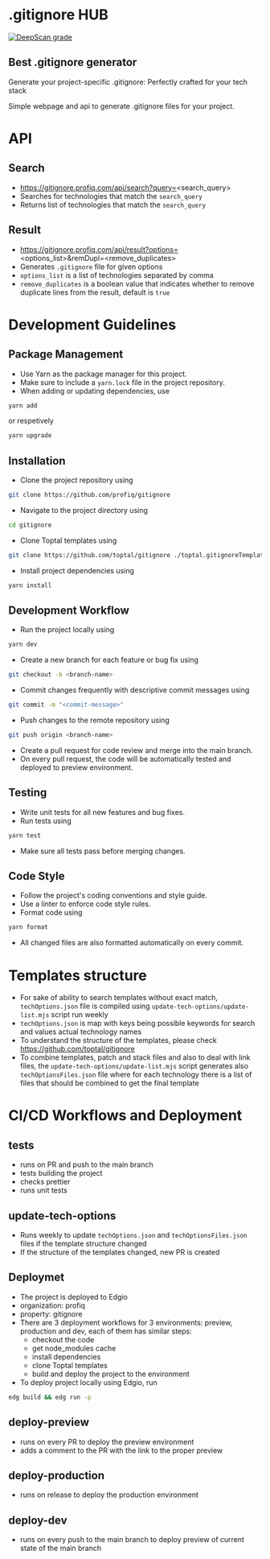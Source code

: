 # .gitignore HUB

[![DeepScan grade](https://deepscan.io/api/teams/22045/projects/25988/branches/821556/badge/grade.svg)](https://deepscan.io/dashboard#view=project&tid=22045&pid=25988&bid=821556)

## Best .gitignore generator

Generate your project-specific .gitignore: Perfectly crafted for your tech stack

Simple webpage and api to generate .gitignore files for your project.

# API

## Search

- https://gitignore.profiq.com/api/search?query=<search_query>
- Searches for technologies that match the `search_query`
- Returns list of technologies that match the `search_query`

## Result

- https://gitignore.profiq.com/api/result?options=<options_list>&remDupl=<remove_duplicates>
- Generates `.gitignore` file for given options
- `options_list` is a list of technologies separated by comma
- `remove_duplicates` is a boolean value that indicates whether to remove duplicate lines from the result, default is `true`

# Development Guidelines

## Package Management

- Use Yarn as the package manager for this project.
- Make sure to include a `yarn.lock` file in the project repository.
- When adding or updating dependencies, use

```sh
yarn add
```

or respetively

```sh
yarn upgrade
```

## Installation

- Clone the project repository using

```sh
git clone https://github.com/profiq/gitignore
```

- Navigate to the project directory using

```sh
cd gitignore
```

- Clone Toptal templates using

```sh
git clone https://github.com/toptal/gitignore ./toptal.gitignoreTemplates
```

- Install project dependencies using

```sh
yarn install
```

## Development Workflow

- Run the project locally using

```sh
yarn dev
```

- Create a new branch for each feature or bug fix using

```sh
git checkout -b <branch-name>
```

- Commit changes frequently with descriptive commit messages using

```sh
git commit -m "<commit-message>"
```

- Push changes to the remote repository using

```sh
git push origin <branch-name>
```

- Create a pull request for code review and merge into the main branch.
- On every pull request, the code will be automatically tested and deployed to preview environment.

## Testing

- Write unit tests for all new features and bug fixes.
- Run tests using

```sh
yarn test
```

- Make sure all tests pass before merging changes.

## Code Style

- Follow the project's coding conventions and style guide.
- Use a linter to enforce code style rules.
- Format code using

```sh
yarn format
```

- All changed files are also formatted automatically on every commit.

# Templates structure

- For sake of ability to search templates without exact match, `techOptions.json` file is compiled using `update-tech-options/update-list.mjs` script run weekly
- `techOptions.json` is map with keys being possible keywords for search and values actual technology names
- To understand the structure of the templates, please check https://github.com/toptal/gitignore
- To combine templates, patch and stack files and also to deal with link files, the `update-tech-options/update-list.mjs` script generates also `techOptionsFiles.json` file where for each technology there is a list of files that should be combined to get the final template

# CI/CD Workflows and Deployment

## tests

- runs on PR and push to the main branch
- tests building the project
- checks prettier
- runs unit tests

## update-tech-options

- Runs weekly to update `techOptions.json` and `techOptionsFiles.json` files if the template structure changed
- If the structure of the templates changed, new PR is created

## Deploymet

- The project is deployed to Edgio
- organization: profiq
- property: gitignore
- There are 3 deployment workflows for 3 environments: preview, production and dev, each of them has similar steps:
  - checkout the code
  - get node_modules cache
  - install dependencies
  - clone Toptal templates
  - build and deploy the project to the environment
- To deploy project locally using Edgio, run

```sh
edg build && edg run -p
```

## deploy-preview

- runs on every PR to deploy the preview environment
- adds a comment to the PR with the link to the proper preview

## deploy-production

- runs on release to deploy the production environment

## deploy-dev

- runs on every push to the main branch to deploy preview of current state of the main branch
